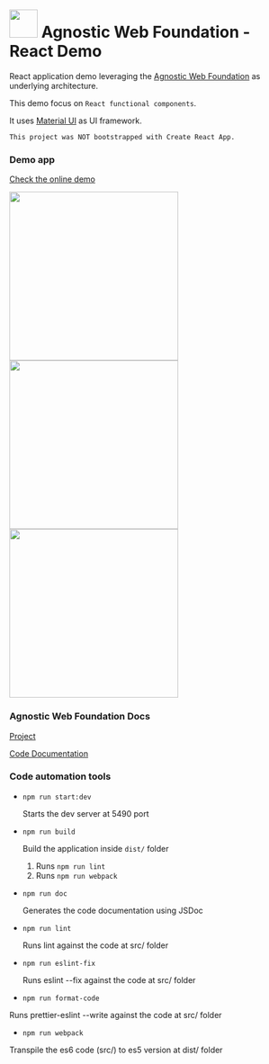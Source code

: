 #   <img src="https://avatars3.githubusercontent.com/u/14809007?s=280&v=4" width="50" /> Agnostic Web Foundation - React Demo

React application demo leveraging the [Agnostic Web Foundation](https://github.com/web2solutions/agnostic-web-foundation) as underlying architecture.

This demo focus on `React functional components`.

It uses [Material UI](https://material-ui.com/) as UI framework.


`This project was NOT bootstrapped with Create React App.`


### Demo app

[Check the online demo](https://agnostic-web-foundation-react-functions-demo.vercel.app/)


<img src="https://i.imgur.com/b29Lsgj.png" width="300" />

<img src="https://i.imgur.com/bBaDsWx.png" width="300" />

<img src="https://i.imgur.com/wGkQgmK.png" width="300" />



### Agnostic Web Foundation Docs

[Project](https://github.com/web2solutions/agnostic-web-foundation)


[Code Documentation](https://web2solutions.github.io/agnostic-web-foundation/)



### Code automation tools


- `npm run start:dev`

  Starts the dev server at 5490 port

- `npm run build`

  Build the application inside `dist/` folder

  1. Runs `npm run lint`
  2. Runs `npm run webpack`

- `npm run doc`

  Generates the code documentation using JSDoc

- `npm run lint`

  Runs lint against the code at src/ folder

- `npm run eslint-fix`

  Runs eslint --fix against the code at src/ folder

- `npm run format-code`

Runs prettier-eslint --write against the code at src/ folder

- `npm run webpack`

Transpile the es6 code (src/) to es5 version at dist/ folder
